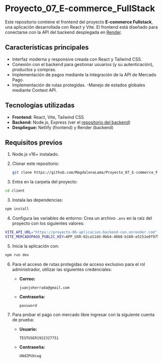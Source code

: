 # Proyecto_07_E-commerce_FullStack

Este repositorio contiene el frontend del proyecto **E-commerce Fullstack**, una aplicación desarrollada con React y Vite. El frontend está diseñado para conectarse con la API del backend desplegada en [Render](https://proyecto-06-aplicacion-backend-con.onrender.com).

## **Características principales**

- Interfaz moderna y responsive creada con React y Tailwind CSS.
- Conexión con el backend para gestionar usuarios (y su autenticación), productos y compras.
- Implementación de pagos mediante la integración de la API de Mercado Pago.
- Implementación de rutas protegidas.
  -Manejo de estados globales mediante Context API.

## **Tecnologías utilizadas**

- **Frontend:** React, Vite, Tailwind CSS
- **Backend:** Node.js, Express (ver el [repositorio del backend](https://github.com/MagdalenaLama/Proyecto_06_Aplicacion_Backend))
- **Despliegue:** Netlify (frontend) y Render (backend)

## **Requisitos previos**

1. Node.js v16+ instalado.
2. Clonar este repositorio:

   ```bash
   git clone https://github.com/MagdalenaLama/Proyecto_07_E-commerce_FullStack.git
   ```

3. Entra en la carpeta del proyecto:

```bash
cd client
```

3. Instala las dependencias:

```bash
npm install
```

4. Configura las variables de entorno:
   Crea un archivo `.env` en la raíz del proyecto con los siguientes valores:

```bash
VITE_API_URL="https://proyecto-06-aplicacion-backend-con.onrender.com"
VITE_MERCADOPAGO_PUBLIC_KEY=APP_USR-02ca11dd-0bb4-4668-b160-e5151e0f975d
```

5. Inicia la aplicación con:

```bash
npm run dev
```

6. Para el acceso de rutas protegidas de acceso exclusivo para el rol administrador, utilizar las siguientes credenciales:

   - **Correo:**
     ```
     juanjoherrada@gmail.com
     ```
   - **Contraseña:**
     ```
     password
     ```

7. Para probar el pago con mercado libre ingresar con la siguiente cuenta de prueba:
   - **Usuario:**
     ```
     TESTUSER1922327751
     ```
   - **Contraseña:**
     ```
     UNdZPUXcwg
     ```
